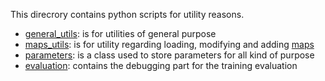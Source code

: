 This direcrory contains python scripts for utility reasons.

- [general_utils](FlowMas/utils/general_utils.py): is for utilities of general purpose
- [maps_utils](FlowMas/utils/maps_utils.py): is for utility regarding loading, modifying and adding [maps](FlowMas/maps) 
- [parameters](FlowMas/utils/parameters.py): is a class used to store parameters for all kind of purpose
- [evaluation](FlowMas/utils/evaluation.py): contains the debugging part for the training evaluation